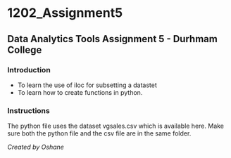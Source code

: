 # 1202_Assignment5
## Data Analytics Tools Assignment 5 - Durhmam College

### Introduction
  * To learn the use of iloc for subsetting a datastet
  * To learn how to create functions in python.

### Instructions   
The python file uses the dataset vgsales.csv which is available here. Make sure both the python file and the csv file are in the same folder.
   
*Created by Oshane*
